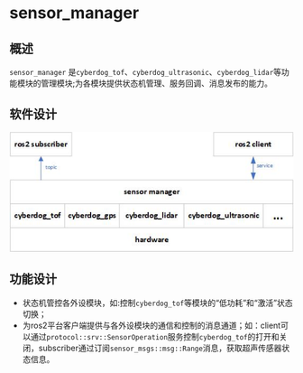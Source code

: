# sensor_manager 

##  概述

``sensor_manager`` 是``cyberdog_tof``、``cyberdog_ultrasonic``、``cyberdog_lidar``等功能模块的管理模块;为各模块提供状态机管理、服务回调、消息发布的能力。

##  软件设计

<center>

 ![avatar](./image/sensor_manager/sensor_manager.png)

</center>

##  功能设计

- 状态机管控各外设模块，如:控制``cyberdog_tof``等模块的“低功耗”和“激活”状态切换；
- 为ros2平台客户端提供与各外设模块的通信和控制的消息通道；如：client可以通过``protocol::srv::SensorOperation``服务控制``cyberdog_tof``的打开和关闭，subscriber通过订阅``sensor_msgs::msg::Range``消息，获取超声传感器状态信息。
